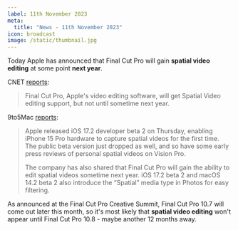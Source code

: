 ```yaml
---
label: 11th November 2023
meta:
  title: "News - 11th November 2023"
icon: broadcast
image: /static/thumbnail.jpg
---
```


Today Apple has announced that Final Cut Pro will gain **spatial video editing** at some point **next year**.

CNET [reports](https://www.cnet.com/tech/mobile/apple-iphone-spatial-video-arrives-in-beta-and-looks-amazing-on-vision-pro/):

> Final Cut Pro, Apple's video editing software, will get Spatial Video editing support, but not until sometime next year.

9to5Mac [reports](https://9to5mac.com/2023/11/10/spatial-video-vision-pro-review/):

> Apple released iOS 17.2 developer beta 2 on Thursday, enabling iPhone 15 Pro hardware to capture spatial videos for the first time. The public beta version just dropped as well, and so have some early press reviews of personal spatial videos on Vision Pro.
>
> The company has also shared that Final Cut Pro will gain the ability to edit spatial videos sometime next year. iOS 17.2 beta 2 and macOS 14.2 beta 2 also introduce the “Spatial” media type in Photos for easy filtering.

As announced at the Final Cut Pro Creative Summit, Final Cut Pro 10.7 will come out later this month, so it's most likely that **spatial video editing** won't appear until Final Cut Pro 10.8 - maybe another 12 months away.